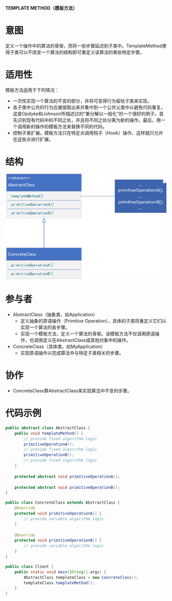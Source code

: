 **TEMPLATE METHOD（模板方法）**

# 意图

定义一个操作中的算法的骨架，而将一些步骤延迟到子类中。TemplateMethod使得子类可以不改变一个算法的结构即可重定义该算法的某些特定步骤。

# 适用性

模板方法适用于下列情况：

* 一次性实现一个算法的不变的部分，并将可变得行为留给子类来实现。
* 各子类中公共的行为应被提取出来并集中到一个公共父类中以避免代码重复。这是Opdyke和Johnson所描述过的“重分解以一般化”的一个很好的例子。首先识别现有代码中的不同之处，并且将不同之处分离为新的操作。最后，用一个调用新的操作的模板方法来替换不同的代码。
* 控制子类扩展。模板方法只在特定点调用钩子（Hook）操作，这样就只允许在这些点进行扩展。

# 结构

![class diagram](./assets/class.png)

# 参与者

* AbstractClass（抽象类，如Application）
    * 定义抽象的原语操作（Primitive Operation），具体的子类将重定义它们以实现一个算法的各步骤。
    * 实现一个模板方法，定义一个算法的骨架。该模板方法不仅调用原语操作，也调用定义在AbstractClass或其他对象中的操作。
* ConcreteClass（具体类，如MyApplication）
    * 实现原语操作以完成算法中与特定子类相关的步骤。

# 协作

* ConcreteClass靠AbstractClass来实现算法中不变的步骤。

# 代码示例

```java
public abstract class AbstractClass {
    public void templateMethod() {
        // provide fixed algorithm logic
        primitiveOperationA();
        // provide fixed algorithm logic
        primitiveOperationB();
        // provide fixed algorithm logic
    }

    protected abstract void primitiveOperationA();

    protected abstract void primitiveOperationB();
}
```

```java
public class ConcreteClass extends AbstractClass {
    @Override
    protected void primitiveOperationA() {
        // provide variable algorithm logic
    }

    @Override
    protected void primitiveOperationB() {
        // provide variable algorithm logic
    }
}
```

```java
public class Client {
    public static void main(String[] args) {
        AbstractClass templateClass = new ConcreteClass();
        templateClass.templateMethod();
    }
}
```
